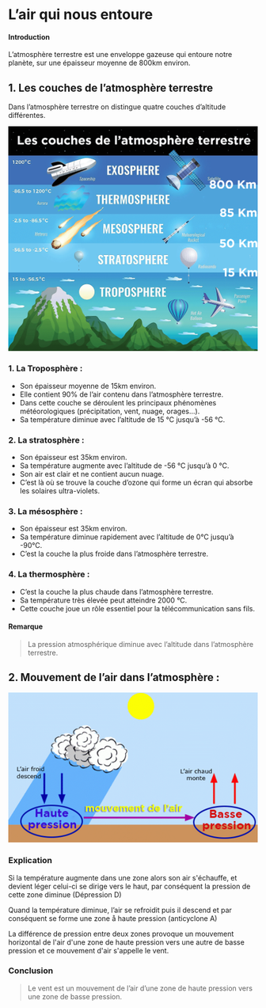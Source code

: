 <h1 class='text-4xl font-bold text-center shadow-md'>L’air qui nous entoure</h1>

<h4 class='font-bold text-blue-500'>Introduction</h4>

L’atmosphère terrestre est une enveloppe gazeuse qui entoure notre planète, sur une
épaisseur moyenne de 800km environ.

<h2 class='text-2xl font-bold text-red-500'>1. Les couches de l’atmosphère terrestre</h2>

Dans l’atmosphère terrestre on distingue quatre couches d’altitude différentes.

<img src='https://github.com/imaznag/test-images/blob/main/couches_atmospheriques.png?raw=true' alt ='couches atmospheriques'>

<h3 class='text-lg font-bold text-green-500'>1. La Troposphère :</h3>

- Son épaisseur moyenne de 15km environ.
- Elle contient 90% de l’air contenu dans l’atmosphère terrestre.
- Dans cette couche se déroulent les principaux phénomènes météorologiques (précipitation, vent, nuage, orages...).
- Sa température diminue avec l’altitude de 15 °C jusqu’à -56 °C.

<h3 class='text-lg font-bold text-green-500'>2. La stratosphère :</h3>

- Son épaisseur est 35km environ.
- Sa température augmente avec l’altitude de -56 °C jusqu’à 0 °C.
- Son air est clair et ne contient aucun nuage.
- C’est là où se trouve la couche d’ozone qui forme un écran qui absorbe les solaires ultra-violets.

<h3 class='text-lg font-bold text-green-500'>3. La mésosphère :</h3>

- Son épaisseur est 35km environ.
- Sa température diminue rapidement avec l’altitude de 0°C jusqu’à -90°C.
- C’est la couche la plus froide dans l’atmosphère terrestre.

<h3 class='text-lg font-bold text-green-500'>4. La thermosphère :</h3>

- C’est la couche la plus chaude dans l’atmosphère terrestre.
- Sa température très élevée peut atteindre 2000 °C.
- Cette couche joue un rôle essentiel pour la télécommunication sans fils.

<h4 class='font-bold text-blue-500'>Remarque</h4>

<blockquote class='bg-green-300 p-3'>La pression atmosphérique diminue avec l’altitude dans l’atmosphère terrestre.</blockquote>

<h2 class='text-2xl font-bold text-red-500'>2. Mouvement de l’air dans l’atmosphère :</h2>

<img src='https://github.com/imaznag/test-images/blob/main/formation_du_vent.png?raw=true' alt='formation du vent'>

<h3 class='text-lg font-bold text-green-500'>Explication</h3>

Si la température augmente dans une zone alors son air s'échauffe, et devient léger celui-ci se dirige vers le haut, par conséquent la pression de cette zone diminue (Dépression D)

Quand la température diminue, l’air se refroidit puis il descend et par conséquent se forme une zone å haute pression (anticyclone A)

La différence de pression entre deux zones provoque un mouvement horizontal de l'air d'une zone de haute pression vers une autre de basse pression et ce mouvement d'air s'appelle le vent.

<h3 class='text-lg font-bold text-green-500'>Conclusion</h3>

<blockquote class='bg-green-300 p-3'>Le vent est un mouvement de l’air d’une zone de haute pression vers une zone de basse pression.</blockquote>

